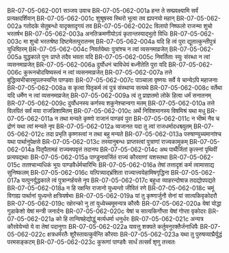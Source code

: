 BR-07-05-062-001	सञ्जय उवाच
BR-07-05-062-001a	हन्त ते सम्प्रवक्ष्यामि सर्वं प्रत्यक्षदर्शिवान्
BR-07-05-062-001c	शुश्रूषस्व स्थिरो भूत्वा तव ह्यपनयो महान्
BR-07-05-062-002a	गतोदके सेतुबन्धो यादृक्तादृगयं तव
BR-07-05-062-002c	विलापो निष्फलो राजन्मा शुचो भरतर्षभ
BR-07-05-062-003a	अनतिक्रमणीयोऽयं कृतान्तस्याद्भुतो विधिः
BR-07-05-062-003c	मा शुचो भरतश्रेष्ठ दिष्टमेतत्पुरातनम्
BR-07-05-062-004a	यदि हि त्वं पुरा द्यूतात्कुन्तीपुत्रं युधिष्ठिरम्
BR-07-05-062-004c	निवर्तयेथाः पुत्रांश्च न त्वां व्यसनमाव्रजेत्
BR-07-05-062-005a	युद्धकाले पुनः प्राप्ते तदैव भवता यदि
BR-07-05-062-005c	निवर्तिताः स्युः संरब्धा न त्वां व्यसनमाव्रजेत्
BR-07-05-062-006a	दुर्योधनं चाविधेयं बध्नीतेति पुरा यदि
BR-07-05-062-006c	कुरूनचोदयिष्यस्त्वं न त्वां व्यसनमाव्रजेत्
BR-07-05-062-007a	तत्ते बुद्धिव्यभीचारमुपलप्स्यन्ति पाण्डवाः
BR-07-05-062-007c	पाञ्चाला वृष्णयः सर्वे ये चान्येऽपि महाजनाः
BR-07-05-062-008a	स कृत्वा पितृकर्म त्वं पुत्रं संस्थाप्य सत्पथे
BR-07-05-062-008c	वर्तेथा यदि धर्मेण न त्वां व्यसनमाव्रजेत्
BR-07-05-062-009a	त्वं तु प्राज्ञतमो लोके हित्वा धर्मं सनातनम्
BR-07-05-062-009c	दुर्योधनस्य कर्णस्य शकुनेश्चान्वगा मतम्
BR-07-05-062-010a	तत्ते विलपितं सर्वं मया राजन्निशामितम्
BR-07-05-062-010c	अर्थे निविशमानस्य विषमिश्रं यथा मधु
BR-07-05-062-011a	न तथा मन्यते कृष्णो राजानं पाण्डवं पुरा
BR-07-05-062-011c	न भीष्मं नैव च द्रोणं यथा त्वां मन्यते नृप
BR-07-05-062-012a	व्यजानत यदा तु त्वां राजधर्मादधश्च्युतम्
BR-07-05-062-012c	तदा प्रभृति कृष्णस्त्वां न तथा बहु मन्यते
BR-07-05-062-013a	परुषाण्युच्यमानांश्च यथा पार्थानुपेक्षसे
BR-07-05-062-013c	तस्यानुबन्धः प्राप्तस्त्वां पुत्राणां राज्यकामुकम्
BR-07-05-062-014a	पितृपैतामहं राज्यमपवृत्तं तदानघ
BR-07-05-062-014c	अथ पार्थैर्जितां कृत्स्नां पृथिवीं प्रत्यपद्यथाः
BR-07-05-062-015a	पाण्डुनावर्जितं राज्यं कौरवाणां यशस्तथा
BR-07-05-062-015c	ततश्चाभ्यधिकं भूयः पाण्डवैर्धर्मचारिभिः
BR-07-05-062-016a	तेषां तत्तादृशं कर्म त्वामासाद्य सुनिष्फलम्
BR-07-05-062-016c	यत्पित्र्याद्भ्रंशिता राज्यात्त्वयेहामिषगृद्धिना
BR-07-05-062-017a	यत्पुनर्युद्धकाले त्वं पुत्रान्गर्हयसे नृप
BR-07-05-062-017c	बहुधा व्याहरन्दोषान्न तदद्योपपद्यते
BR-07-05-062-018a	न हि रक्षन्ति राजानो युध्यन्तो जीवितं रणे
BR-07-05-062-018c	चमूं विगाह्य पार्थानां युध्यन्ते क्षत्रियर्षभाः
BR-07-05-062-019a	यां तु कृष्णार्जुनौ सेनां यां सात्यकिवृकोदरौ
BR-07-05-062-019c	रक्षेरन्को नु तां युध्येच्चमूमन्यत्र कौरवैः
BR-07-05-062-020a	येषां योद्धा गुडाकेशो येषां मन्त्री जनार्दनः
BR-07-05-062-020c	येषां च सात्यकिर्गोप्ता येषां गोप्ता वृकोदरः
BR-07-05-062-021a	को हि तान्विषहेद्योद्धुं मर्त्यधर्मा धनुर्धरः
BR-07-05-062-021c	अन्यत्र कौरवेयेभ्यो ये वा तेषां पदानुगाः
BR-07-05-062-022a	यावत्तु शक्यते कर्तुमनुरक्तैर्जनाधिपैः
BR-07-05-062-022c	क्षत्रधर्मरतैः शूरैस्तावत्कुर्वन्ति कौरवाः
BR-07-05-062-023a	यथा तु पुरुषव्याघ्रैर्युद्धं परमसङ्कटम्
BR-07-05-062-023c	कुरूणां पाण्डवैः सार्धं तत्सर्वं शृणु तत्त्वतः
